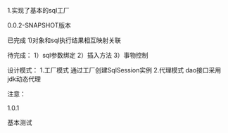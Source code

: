 
1.实现了基本的sql工厂

0.0.2-SNAPSHOT版本

已完成
1)对象和sql执行结果相互映射关联


待完成：
1）sql参数绑定
2）插入方法
3）事物控制

设计模式：
1.工厂模式
通过工厂创建SqlSession实例
2.代理模式
dao接口采用jdk动态代理

注意：




1.0.1

基本测试

